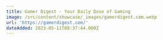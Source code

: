 ```yaml
---
title: Gamer Digest - Your Daily Dose of Gaming
image: /src/content/showcase/_images/gamerdigest.com.webp
url: 'https://gamerdigest.com/'
dateAdded: 2023-05-11T08:37:44.000Z
---
```


